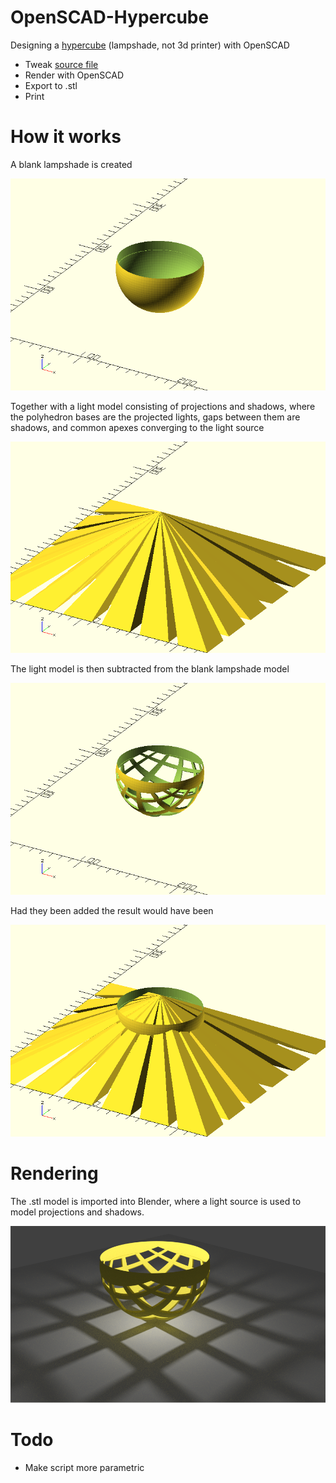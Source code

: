 # OpenSCAD-Hypercube
Designing a [hypercube](http://www.sciencemag.org/news/2015/02/how-3d-print-hypercube) (lampshade, not 3d printer) with OpenSCAD

* Tweak [source file](openscad/hypercube.scad)
* Render with OpenSCAD
* Export to .stl
* Print

# How it works

A blank lampshade is created

![Blank Lampshade](images/LampShadeBlank.png)

Together with a light model consisting of projections and shadows, where the polyhedron bases are the projected lights, gaps between them are shadows, and common apexes converging to the light source

![Light model](images/LightSource.png)

The light model is then subtracted from the blank lampshade model

![Difference](images/Difference.png)

Had they been added the result would have been

![Union](images/Union.png)




# Rendering

The .stl model is imported into Blender, where a light source is used to model projections and shadows.

![Blender cycles render](images/Hypercube-v0.1.png)


# Todo

* Make script more parametric
